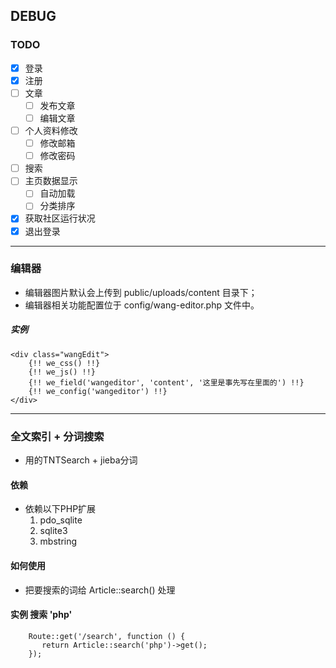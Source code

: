 ## DEBUG

### TODO

- [x] 登录
- [x] 注册
- [ ] 文章
    - [ ] 发布文章
    - [ ] 编辑文章
- [ ] 个人资料修改
    - [ ] 修改邮箱
    - [ ] 修改密码
- [ ] 搜索
- [ ] 主页数据显示
    - [ ] 自动加载
    - [ ] 分类排序
- [x] 获取社区运行状况
- [x] 退出登录

----------

### 编辑器

- 编辑器图片默认会上传到 public/uploads/content 目录下；
- 编辑器相关功能配置位于 config/wang-editor.php 文件中。

##### **实例**
    <div class="wangEdit">
        {!! we_css() !!}
        {!! we_js() !!}
        {!! we_field('wangeditor', 'content', '这里是事先写在里面的') !!}
        {!! we_config('wangeditor') !!}
    </div>
    
----------

### 全文索引 + 分词搜索

- 用的TNTSearch + jieba分词

#### **依赖**

- 依赖以下PHP扩展
    1. pdo_sqlite
    2. sqlite3
    3. mbstring

#### **如何使用**

- 把要搜索的词给 Article::search() 处理

#### **实例** 搜索 'php'
        Route::get('/search', function () {
           return Article::search('php')->get();
        });